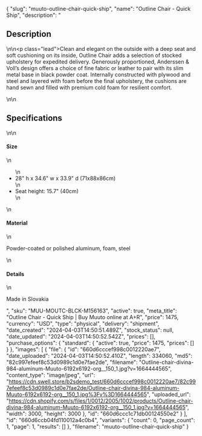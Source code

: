 {
  "slug": "muuto-outline-chair-quick-ship",
  "name": "Outline Chair - Quick Ship",
  "description": "<h2>Description</h2>\n<!-- split -->\n<p class=\"lead\">Clean and elegant on the outside with a deep seat and soft cushioning on its inside, Outline Chair adds a selection of stocked upholstery for expedited delivery. Generously proportioned, Anderssen &amp; Voll’s design offers a choice of fine fabric or leather to pair with its slim metal base in black powder coat. Internally constructed with plywood and steel and layered with foam before the final upholstery, the cushions are hand sewn and filled with premium cold foam for resilient comfort.</p>\n<!-- split -->\n<h2>Specifications</h2>\n<!-- split -->\n<h4>Size</h4>\n<ul>\n<li>28\" h x 34.6\" w x 33.9\" d (71x88x86cm)</li>\n<li>Seat height: 15.7\" (40cm)</li>\n</ul>\n<h4>Material</h4>\n<p>Powder-coated or polished aluminum, foam, steel</p>\n<h4>Details</h4>\n<p>Made in Slovakia</p>",
  "sku": "MUU-MOUTC-BLCK-M156163",
  "active": true,
  "meta_title": "Outline Chair - Quick Ship | Buy Muuto online at A+R",
  "price": 1475,
  "currency": "USD",
  "type": "physical",
  "delivery": "shipment",
  "date_created": "2024-04-03T14:50:51.489Z",
  "stock_status": null,
  "date_updated": "2024-04-03T14:50:52.542Z",
  "prices": [],
  "purchase_options": {
    "standard": {
      "active": true,
      "price": 1475,
      "prices": []
    }
  },
  "images": [
    {
      "file": {
        "id": "660d6cccef998c0012220ae7",
        "date_uploaded": "2024-04-03T14:50:52.410Z",
        "length": 334060,
        "md5": "82c997efeef8c53d0989c1d0e7fae2de",
        "filename": "Outline-chair-divina-984-aluminum-Muuto-6192x6192-org__150_1.jpg?v=1664444565",
        "content_type": "image/jpeg",
        "url": "https://cdn.swell.store/b2sdemo_test/660d6cccef998c0012220ae7/82c997efeef8c53d0989c1d0e7fae2de/Outline-chair-divina-984-aluminum-Muuto-6192x6192-org__150_1.jpg%3Fv%3D1664444565",
        "uploaded_url": "https://cdn.shopify.com/s/files/1/0012/2005/1002/products/Outline-chair-divina-984-aluminum-Muuto-6192x6192-org__150_1.jpg?v=1664444565",
        "width": 3000,
        "height": 3000
      },
      "id": "660d6ccc1c71db00124550e2"
    }
  ],
  "id": "660d6ccb04fd110012a4c0b4",
  "variants": {
    "count": 0,
    "page_count": 1,
    "page": 1,
    "results": []
  },
  "filename": "muuto-outline-chair-quick-ship"
}